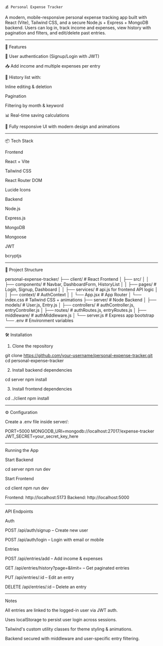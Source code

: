     💰 Personal Expense Tracker

A modern, mobile-responsive personal expense tracking app built with React (Vite), Tailwind CSS, and a secure Node.js + Express + MongoDB backend. Users can log in, track income and expenses, view history with pagination and filters, and edit/delete past entries.

---

🚀 Features

🔐 User authentication (Signup/Login with JWT)

📥 Add income and multiple expenses per entry

🧾 History list with:

Inline editing & deletion

Pagination

Filtering by month & keyword

📊 Real-time saving calculations

📱 Fully responsive UI with modern design and animations

---

📦 Tech Stack

Frontend

React + Vite

Tailwind CSS

React Router DOM

Lucide Icons

Backend

Node.js

Express.js

MongoDB

Mongoose

JWT

bcryptjs

---

📁 Project Structure

personal-expense-tracker/
├── client/ # React Frontend
│ ├── src/
│ │ ├── components/ # Navbar, DashboardForm, HistoryList
│ │ ├── pages/ # Login, Signup, Dashboard
│ │ ├── services/ # api.js for frontend API logic
│ │ ├── context/ # AuthContext
│ │ └── App.jsx # App Router
│ └── index.css # Tailwind CSS + animations
├── server/ # Node Backend
│ ├── models/ # User.js, Entry.js
│ ├── controllers/ # authController.js, entryController.js
│ ├── routes/ # authRoutes.js, entryRoutes.js
│ ├── middleware/ # authMiddleware.js
│ └── server.js # Express app bootstrap
└── .env # Environment variables

---

🛠 Installation

1. Clone the repository

git clone https://github.com/your-username/personal-expense-tracker.git
cd personal-expense-tracker

2. Install backend dependencies

cd server
npm install

3. Install frontend dependencies

cd ../client
npm install

---

⚙ Configuration

Create a .env file inside server/:

PORT=5000
MONGODB_URI=mongodb://localhost:27017/expense-tracker
JWT_SECRET=your_secret_key_here

---

Running the App

Start Backend

cd server
npm run dev

Start Frontend

cd client
npm run dev

Frontend: http://localhost:5173
Backend: http://localhost:5000

---

API Endpoints

Auth

POST /api/auth/signup – Create new user

POST /api/auth/login – Login with email or mobile

Entries

POST /api/entries/add – Add income & expenses

GET /api/entries/history?page=&limit= – Get paginated entries

PUT /api/entries/:id – Edit an entry

DELETE /api/entries/:id – Delete an entry

---

Notes

All entries are linked to the logged-in user via JWT auth.

Uses localStorage to persist user login across sessions.

Tailwind's custom utility classes for theme styling & animations.

Backend secured with middleware and user-specific entry filtering.
